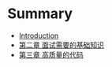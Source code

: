 # Summary

* [Introduction](README.md)
* [第二章  面试需要的基础知识](chapter2.md)
* [第三章  高质量的代码](chapter3.md)

